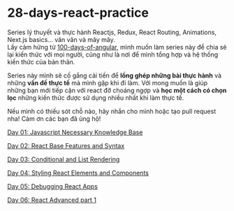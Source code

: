 # 28-days-react-practice

Series lý thuyết và thực hành Reactjs, Redux, React Routing, Animations, Next.js basics... vân vân và mây mây.  
Lấy cảm hứng từ [100-days-of-angular](https://github.com/angular-vietnam/100-days-of-angular), mình muốn làm series này để chia sẻ lại kiến thức với mọi người, cũng như là nơi để mình tổng hợp và hệ thống kiến thức của bản thân.  

Series này mình sẽ cố gắng cải tiến để **lồng ghép những bài thực hành** và những **vấn đề thực tế** mà mình gặp khi đi làm. Với mong muốn là giúp những bạn mới tiếp cận với react đỡ choáng ngợp và **học một cách có chọn lọc** những kiến thức được sử dụng nhiều nhất khi làm thực tế.   

Nếu mình có thiếu sót chỗ nào, hãy nhắn cho mình hoặc tạo pull request nha! Cảm ơn các bạn đã ủng hộ!

[Day 01: Javascript Necessary Knowledge Base](./book/day-01-javascript-necessary-knowledge-base.md)  

[Day 02: React Base Features and Syntax](./book/day-02-react-base-features-and-syntax.md)

[Day 03: Conditional and List Rendering](./book/day-03-conditional-and-list-rendering.md)

[Day 04: Styling React Elements and Components](./book/day-04-styling-react-elements-and-components.md)

[Day 05: Debugging React Apps](./book/day-05-debugging-react-apps.md)

[Day 06: React Advanced part 1](./book/day-06-react-advanced-part-1.md)
